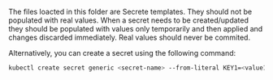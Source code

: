 The files loacted in this folder are Secrete templates. They should not be populated with real values.
When a secret needs to be created/updated they should be populated with values only temporarily and then
applied and changes discarded immediately. Real values should never be commited.


Alternatively, you can create a secret using the following command:

```sh
kubectl create secret generic <secret-name> --from-literal KEY1=<value1> --from-literal KEY2=<value2>
```
